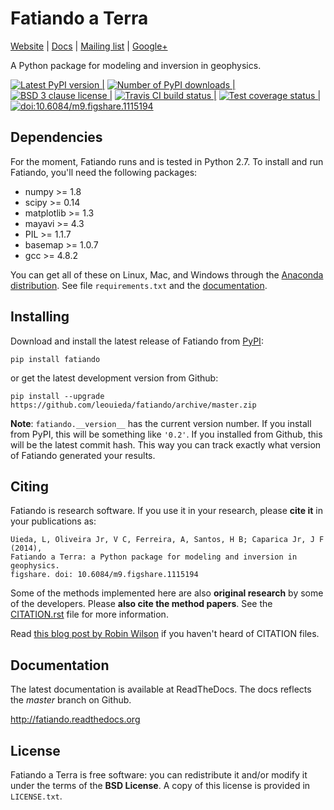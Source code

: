 Fatiando a Terra
================

[Website](http://www.fatiando.org) |
[Docs](http://fatiando.readthedocs.org) |
[Mailing list](https://groups.google.com/d/forum/fatiando) |
[Google+](https://plus.google.com/+FatiandoOrg)

A Python package for modeling and inversion in geophysics.

[![Latest PyPI version | ](http://img.shields.io/pypi/v/fatiando.svg?style=flat)](https://crate.io/packages/fatiando)
[![Number of PyPI downloads | ](http://img.shields.io/pypi/dm/fatiando.svg?style=flat)](https://crate.io/packages/fatiando/)
[![BSD 3 clause license | ](http://img.shields.io/badge/license-BSD-lightgrey.svg?style=flat)](https://github.com/leouieda/fatiando/blob/master/LICENSE.txt)
[![Travis CI build status | ](http://img.shields.io/travis/leouieda/fatiando.svg?style=flat)](https://travis-ci.org/leouieda/fatiando)
[![Test coverage status | ](http://img.shields.io/coveralls/leouieda/fatiando.svg?style=flat)](https://coveralls.io/r/leouieda/fatiando?branch=master)
[![doi:10.6084/m9.figshare.1115194](http://img.shields.io/badge/doi-10.6084/m9.figshare.1115194-blue.svg?style=flat)](http://dx.doi.org/10.6084/m9.figshare.1115194)

## Dependencies

For the moment, Fatiando runs and is tested in Python 2.7.
To install and run Fatiando, you'll need the following packages:

* numpy >= 1.8
* scipy >= 0.14
* matplotlib >= 1.3
* mayavi >= 4.3
* PIL >= 1.1.7
* basemap >= 1.0.7
* gcc >= 4.8.2

You can get all of these on Linux, Mac, and Windows through
the [Anaconda distribution](http://continuum.io/downloads).
See file `requirements.txt` and the
[documentation](http://fatiando.readthedocs.org).

## Installing

Download and install the latest release of Fatiando from
[PyPI](https://pypi.python.org/pypi/fatiando):

    pip install fatiando

or get the latest development version from Github:

    pip install --upgrade https://github.com/leouieda/fatiando/archive/master.zip

**Note**: `fatiando.__version__` has the current version number. If you install
from PyPI, this will be something like `'0.2'`. If you installed from Github,
this will be the latest commit hash. This way you can track exactly what
version of Fatiando generated your results.

## Citing

Fatiando is research software. If you use it in your research,
please **cite it** in your publications as:

    Uieda, L, Oliveira Jr, V C, Ferreira, A, Santos, H B; Caparica Jr, J F (2014),
    Fatiando a Terra: a Python package for modeling and inversion in geophysics.
    figshare. doi: 10.6084/m9.figshare.1115194

Some of the methods implemented here are also **original research** by some of
the developers. Please **also cite the method papers**.
See the
[CITATION.rst](https://github.com/leouieda/fatiando/blob/master/CITATION.rst)
file for more information.

Read [this blog post by Robin Wilson](http://www.software.ac.uk/blog/2013-09-02-encouraging-citation-software-introducing-citation-files)
if you haven't heard of CITATION files.

## Documentation

The latest documentation is available at ReadTheDocs. The docs reflects the
*master* branch on Github.

http://fatiando.readthedocs.org


License
-------

Fatiando a Terra is free software: you can redistribute it and/or modify it
under the terms of the **BSD License**. A copy of this license is provided in
`LICENSE.txt`.
